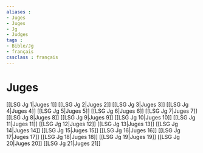 ```yaml
---
aliases : 
- Juges
- Juges
- Jg
- Judges
tags : 
- Bible/Jg
- français
cssclass : français
---
```


# Juges

[[LSG Jg 1|Juges 1]]
[[LSG Jg 2|Juges 2]]
[[LSG Jg 3|Juges 3]]
[[LSG Jg 4|Juges 4]]
[[LSG Jg 5|Juges 5]]
[[LSG Jg 6|Juges 6]]
[[LSG Jg 7|Juges 7]]
[[LSG Jg 8|Juges 8]]
[[LSG Jg 9|Juges 9]]
[[LSG Jg 10|Juges 10]]
[[LSG Jg 11|Juges 11]]
[[LSG Jg 12|Juges 12]]
[[LSG Jg 13|Juges 13]]
[[LSG Jg 14|Juges 14]]
[[LSG Jg 15|Juges 15]]
[[LSG Jg 16|Juges 16]]
[[LSG Jg 17|Juges 17]]
[[LSG Jg 18|Juges 18]]
[[LSG Jg 19|Juges 19]]
[[LSG Jg 20|Juges 20]]
[[LSG Jg 21|Juges 21]]
